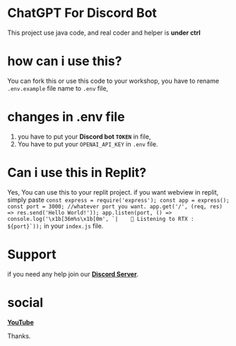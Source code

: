 # ChatGPT For Discord Bot
This project use java code, and real coder and helper is **under ctrl**


# how can i use this?
You can fork this or use this code to your workshop, you have to rename `.env.example` file name to `.env` file,


# changes in .env file
1. you have to put your **Discord bot `TOKEN`** in file,
2. You have to put your `OPENAI_API_KEY` in `.env` file.


# Can i use this in Replit?
Yes, You can use this to your replit project.
if you want webview in replit, simply paste ```const express = require('express');
const app = express();
const port = 3000; //whatever port you want.
app.get('/', (req, res) => res.send('Hello World!'));
app.listen(port, () => console.log('\x1b[36m%s\x1b[0m', `|    🔗 Listening to RTX : ${port}`));``` in your `index.js` file.


# Support

if you need any help join our __[Discord Server](https://discord.gg/QNaTeXDu2U)__.


# social

__[YouTube](https://youtube.com/@NotNT77?si=GbB6BKnISj3tGjVz)__

Thanks.

